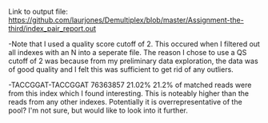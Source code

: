 Link to output file:
https://github.com/laurjones/Demultiplex/blob/master/Assignment-the-third/index_pair_report.out

-Note that I used a quality score cutoff of 2. This occured when I filtered out all indexes with an N into a seperate file. The reason I chose to use a QS cutoff of 2 was because from my preliminary data exploration, the data was of good quality and I felt this was sufficient to get rid of any outliers. 

-TACCGGAT-TACCGGAT	76363857	21.02%
21.2% of matched reads were from this index which I found interesting. This is noteably higher than the reads from any other indexes. Potentially it is overrepresentative of the pool? I'm not sure, but would like to look into it further. 